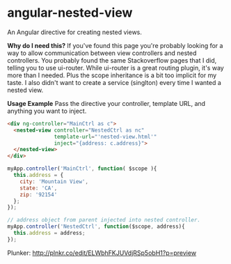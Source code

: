 angular-nested-view
===================

An Angular directive for creating nested views.


__Why do I need this?__
If you've found this page you're probably looking for a way to allow communication between view controllers and nested controllers. You probably found the same Stackoverflow pages that I did, telling you to use ui-router.  While ui-router is a great routing plugin, it's way more than I needed. Plus the scope inheritance is a bit too implicit for my taste. I also didn't want to create a service (singlton) every time I wanted a nested view.

__Usage Example__
Pass the directive your controller, template URL, and anything you want to inject.

```HTML
<div ng-controller="MainCtrl as c">
  <nested-view controller="NestedCtrl as nc"
               template-url="'nested-view.html'"
               inject="{address: c.address}">
  </nested-view>
</div>
```


```Javascript
myApp.controller('MainCtrl', function( $scope ){
  this.address = {
    city: 'Mountain View',
    state: 'CA',
    zip: '92154'
  };
});

// address object from parent injected into nested controller.
myApp.controller('NestedCtrl', function($scope, address){
  this.address = address;
});
```


Plunker: http://plnkr.co/edit/ELWbhFKJUVdjRSp5obH1?p=preview
